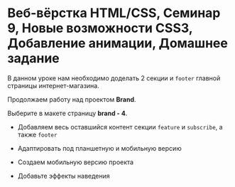 # Веб-вёрстка HTML/CSS, Семинар 9, Новые возможности CSS3, Добавление анимации, Домашнее задание

В данном уроке нам необходимо доделать 2 секции и `footer` главной страницы интернет-магазина.

Продолжаем работу над проектом **Brand**.

Выберите в макете страницу **brand - 4**.

- Добавляем весь оставшийся контент секции `feature` и `subscribe`, а также `footer`

- Адаптировать под планшетную и мобильную версию

- Создаем мобильную версию проекта

- Добавьте эффекты наведения

